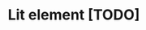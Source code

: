 ---
layout: page
title: Lit element [TODO]
permalink: /components/lit-element/
parent: Third party integration
nav_order: 2
---